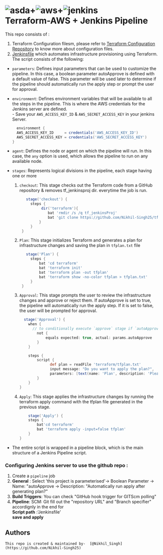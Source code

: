 # ![asda](https://github.com/Nikhil-Singh25/Images_logos/blob/main/pngwing.com%20(1).png)+![aws](https://github.com/Nikhil-Singh25/Images_logos/blob/main/pngwing.com.png)+![jenkins](https://github.com/Nikhil-Singh25/Images_logos/blob/main/jenkins100-100(3).png)</br>  Terraform-AWS + Jenkins Pipeline

This repo consists of :
  1. Terraform Configuration filesm, please refer to [Terraform Configuration Repository](https://github.com/Nikhil-Singh25/Terraform-VPC_Stack) to know more about configuration files.
  2. [Jenkinsfile](https://github.com/Nikhil-Singh25/tf_jenkinsProj/blob/main/Jenkinsfile) which automates infrastructure provisioning using Terraform.</br>
  The script consists of the following:</br>
   * `parameters`: Defines input parameters that can be used to customize the pipeline. In this case, a boolean parameter autoApprove is defined with a default value of false. This parameter will be used later to determine if the pipeline should automatically run the apply step or prompt the user for approval.
   * `environment`: Defines environment variables that will be available to all the steps in the pipeline. This is where the AWS credentials for the Jenkins server are defined.</br>
    - Save your `AWS_ACCESS_KEY_ID` & `AWS_SECRET_ACCESS_KEY` in your jenkins Server.
      ```groovy
        environment {           
        AWS_ACCESS_KEY_ID     = credentials('AWS_ACCESS_KEY_ID')  
        AWS_SECRET_ACCESS_KEY = credentials('AWS_SECRET_ACCESS_KEY')
      }

   * `agent`: Defines the node or agent on which the pipeline will run. In this case, the `any` option is used, which allows the pipeline to run on any available node.

  * `stages`: Represents logical divisions in the pipeline, each stage having one or more 
    1. `checkout`: This stage checks out the Terraform code from a GitHub repository & removes tf_jenkinsproj dir. everytime the job is run.
       ```groovy
          stage('checkout') {
            steps {             
                 dir('terraform'){
                    bat 'rmdir /s /q tf_jenkinsProj' 
                    bat 'git clone https://github.com/Nikhil-Singh25/tf_jenkinsProj.git'
                }
            }
        }
    2. `Plan`: This stage initializes Terraform and generates a plan for infrastructure changes and saving the plan in `tfplan.txt` file
       ```groovy
          stage('Plan') {          
            steps {
                bat 'cd terraform'
                bat 'terraform init'
                bat 'terraform plan -out tfplan'
                bat 'terraform show -no-color tfplan > tfplan.txt'
            }
        }
    3. `Approval`: This stage prompts the user to review the infrastructure changes and approve or reject them. If autoApprove is set to true, the pipeline will automatically run the apply step. If it is set to false, the user will be prompted for approval.
        ```groovy
          stage('Approval') {         
            when {               
              // to conditionally execute `approve` stage if `autoApprove=true` pipeline will run automatically and prompt user if `autoApprove=false`
                not {
                    equals expected: true, actual: params.autoApprove
                }
            }

            steps {
                script {
                      def plan = readFile 'terraform/tfplan.txt'      
                      input message: "Do you want to apply the plan?",
                      parameters: [text(name: 'Plan', description: 'Please review the plan', defaultValue: plan)]
                }
            }
        }
    4. `Apply`: This stage applies the infrastructure changes by running the terraform apply command with the tfplan file generated in the previous stage.
        ```groovy
            stage('Apply') {
            steps {
                bat'cd terraform'
                bat 'terraform apply -input=false tfplan'
            }
        }
    
   * The entire script is wrapped in a pipeline block, which is the main structure of a Jenkins Pipeline script.
   
   
   ### Configuring Jenkins server to use the github repo :
   1. Create a `pipeline` job 
   2. **General** : Select 'this project is parameterised'-> Boolean Parameter -> Name: "autoApprove -> Description: "Automatically run apply after generating plan?"
   3. **Build Triggers**: You can check "GitHub hook trigger for GITScm polling"
   4. **Pipeline**: SCM: Git fill out the "repository URL" and "Branch specifier" accordignly in the end for </br>**Script path** :'Jenkinsfile'</br>
   **save and apply**

   ## Authors
    This repo is created & maintained by-  [@Nikhil_Singh](https://github.com/Nikhil-Singh25)